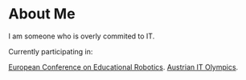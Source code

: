 # About Me

I am someone who is overly commited to IT.

Currently participating in:

[European Conference on Educational Robotics](https://ecer.pria.at/).
[Austrian IT Olympics](https://informatikolympiade.at/).
